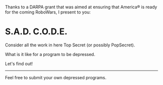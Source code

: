 Thanks to a DARPA grant that was aimed
at ensuring that America® is ready for
the coming RoboWars, I present to you:

S.A.D. C.O.D.E.
===============

Consider all the work in here Top Secret
(or possibly PopSecret). 

What is it like for a program to be depressed.

Let's find out!

-----------------------

Feel free to submit your own 
depressed programs.